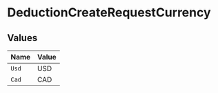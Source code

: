 # DeductionCreateRequestCurrency


## Values

| Name  | Value |
| ----- | ----- |
| `Usd` | USD   |
| `Cad` | CAD   |